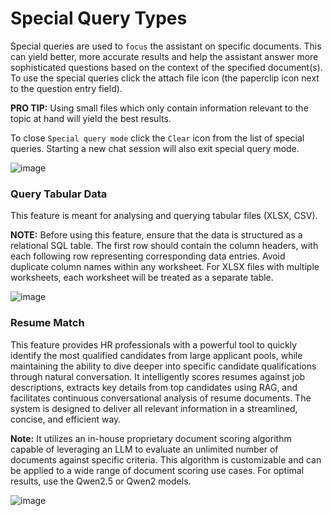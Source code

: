 # Special Query Types

Special queries are used to `focus` the assistant on specific documents. This can yield better, more accurate results and help the assistant answer more sophisticated questions based on the context of the specified document(s). To use the special queries click the attach file icon (the paperclip icon next to the question entry field).



**PRO TIP:** Using small files which only contain information relevant to the topic at hand will yield the best results.

To close `Special query mode` click the `Clear` icon from the list of special queries. Starting a new chat session will also exit special query mode.

![image](https://github.com/user-attachments/assets/87fa56d3-8abe-476d-97ac-62e030b1a6c7)


### Query Tabular Data
This feature is meant for analysing and querying tabular files (XLSX, CSV). 

**NOTE:** Before using this feature, ensure that the data is structured as a relational SQL table. The first row should contain the column headers, with each following row representing corresponding data entries. Avoid duplicate column names within any worksheet. For XLSX files with multiple worksheets, each worksheet will be treated as a separate table.

![image](https://github.com/user-attachments/assets/0d7d92e9-4bb6-445e-85a5-336aeabd0a6d)


### Resume Match
This feature provides HR professionals with a powerful tool to quickly identify the most qualified candidates from large applicant pools, while maintaining the ability to dive deeper into specific candidate qualifications through natural conversation. It intelligently scores resumes against job descriptions, extracts key details from top candidates using RAG, and facilitates continuous conversational analysis of resume documents. The system is designed to deliver all relevant information in a streamlined, concise, and efficient way.

**Note:** It utilizes an in-house proprietary document scoring algorithm capable of leveraging an LLM to evaluate an unlimited number of documents against specific criteria. This algorithm is customizable and can be applied to a wide range of document scoring use cases. For optimal results, use the Qwen2.5 or Qwen2 models.

![image](https://github.com/user-attachments/assets/5b83c4dc-8f02-4a7a-90c7-c8be4b673bee)

